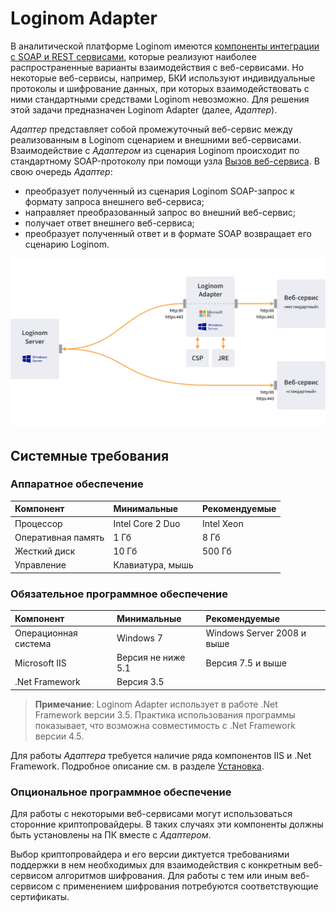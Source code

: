 # Loginom Adapter

В аналитической платформе Loginom имеются [компоненты интеграции с SOAP и REST сервисами](https://help.loginom.ru/userguide/integration/web-services/), которые реализуют наиболее распространенные варианты взаимодействия с веб-сервисами. Но некоторые веб-сервисы, например, БКИ используют индивидуальные протоколы и шифрование данных, при которых взаимодействовать с ними стандартными средствами Loginom невозможно. Для решения этой задачи предназначен Loginom Adapter (далее, *Адаптер*).

*Адаптер* представляет собой промежуточный веб-сервис между реализованным в Loginom сценарием и внешними веб-сервисами. Взаимодействие с *Адаптером* из сценария Loginom происходит по стандартному SOAP-протоколу при помощи узла [Вызов веб-сервиса](https://help.loginom.ru/userguide/processors/integration/soap-request.html). В свою очередь *Адаптер*:

* преобразует полученный из сценария Loginom SOAP-запрос к формату запроса внешнего веб-сервиса;
* направляет преобразованный запрос во внешний веб-сервис;
* получает ответ внешнего веб-сервиса;
* преобразует полученный ответ и в формате SOAP возвращает его сценарию Loginom.

![Рисунок 1. Типичная схема взаимодействия компонентов системы с использованием Adapter](../images/adapter.svg)

## Системные требования

### Аппаратное обеспечение

| Компонент | Минимальные | Рекомендуемые |
|:--- |:---|:--- |
| Процессор | Intel Core 2 Duo | Intel Xeon |
| Оперативная память | 1 Гб | 8 Гб |
| Жесткий диск | 10 Гб | 500 Гб |
| Управление | Клавиатура, мышь | &nbsp; |

### Обязательное программное обеспечение

| Компонент | Минимальные | Рекомендуемые |
|:--- |:---|:--- |
| Операционная система | Windows 7 | Windows Server 2008 и выше |
| Microsoft IIS | Версия не ниже 5.1 | Версия 7.5 и выше |
| .Net Framework | Версия 3.5 | &nbsp; |

> **Примечание**: Loginom Adapter использует в работе .Net Framework версии 3.5. Практика использования программы показывает, что возможна совместимость с .Net Framework версии 4.5.

Для работы *Адаптера* требуется наличие ряда компонентов IIS и .Net Framework. Подробное описание см. в разделе [Установка](.\setup\README.md).

### Опциональное программное обеспечение

Для работы с некоторыми веб-сервисами могут использоваться сторонние криптопровайдеры. В таких случаях эти компоненты должны быть установлены на ПК вместе с *Адаптером*.

Выбор криптопровайдера и его версии диктуется требованиями поддержки в нем необходимых для взаимодействия с конкретным веб-сервисом алгоритмов шифрования. Для работы с тем или иным веб-сервисом с применением шифрования потребуются соответствующие сертификаты.